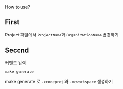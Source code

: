 How to use?

## First
Project 파일에서 ```ProjectName```과 ```OrganizationName``` 변경하기

## Second
커맨드 입력
```
make generate
```
make generate 로 ```.xcodeproj``` 와 ```.xcworkspace``` 생성하기
